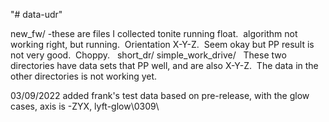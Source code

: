 "# data-udr" 

new_fw/
-these are files I collected tonite running float.  algorithm not working right, but running.  Orientation X-Y-Z.  Seem okay but PP result is not very good.  Choppy.
 
short_dr/
simple_work_drive/
 
These two directories have data sets that PP well, and are also X-Y-Z.  The data in the other directories is not working yet.

03/09/2022
added frank's test data based on pre-release, with the glow cases, axis is -ZYX, lyft-glow\0309\
